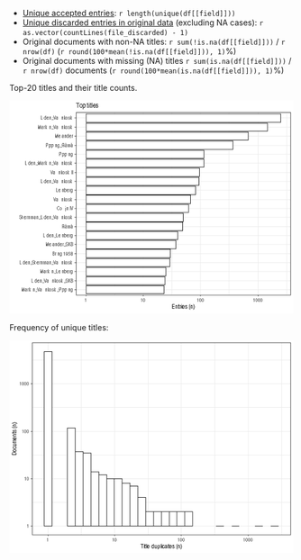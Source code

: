 -   [Unique accepted entries](%60r%20file_accepted%60):
    `r length(unique(df[[field]]))`
-   [Unique discarded entries in original
    data](%60r%20file_discarded%60) (excluding NA cases):
    `r as.vector(countLines(file_discarded) - 1)`
-   Original documents with non-NA titles: `r sum(!is.na(df[[field]]))`
    / `r nrow(df)` (`r round(100*mean(!is.na(df[[field]])), 1)`%)
-   Original documents with missing (NA) titles
    `r sum(is.na(df[[field]]))` / `r nrow(df)` documents
    (`r round(100*mean(is.na(df[[field]])), 1)`%)

Top-20 titles and their title counts.

![plot of chunk summarytitle](figure/rmd_note_source_summarytitle-1.png)

Frequency of unique titles:

![plot of chunk uniquetitles](figure/rmd_note_source_uniquetitles-1.png)
